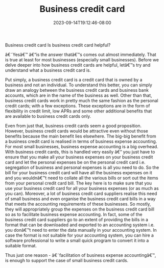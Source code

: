 ﻿---
title: "Business credit card"
date: 2023-09-14T19:12:46-08:00
description: "Credit_Cards Tips for Web Success"
featured_image: "/images/Credit_Cards.jpg"
tags: ["Credit Cards"]
---

Business credit card
Is business credit card helpful?


â€˜Yesâ€™ â€“is the answer thatâ€™s comes out almost immediately. That is true at least for most businesses (especially small businesses). Before we delve deeper into how business credit cards are helpful, letâ€™s try and understand what a business credit card is. 

Put simply, a business credit card is a credit card that is owned by a business and not an individual. To understand this better, you can simply draw an analogy between the business credit cards and business bank accounts, which are in the name of the business as well. Other than that, business credit cards work in pretty much the same fashion as the personal credit cards; with a few exceptions. These exceptions are in the form of flexibility in credit limit, low APRs and some other additional benefits that are available to business credit cards only.

Even from just that, business credit cards seem a good proposition. However, business credit cards would be attractive even without those benefits because the main benefit lies elsewhere.  The big-big benefit from a business credit card is realised in terms of business expense accounting. For most small businesses, business expense accounting is a big overhead. With business credit cards, this is handled very easily â€“ you just have to ensure that you make all your business expenses on your business credit card and let the personal expenses be on the personal credit card i.e. segregation of business and personal expenses is all you need to do. So the bill for your business credit card will have all the business expenses on it and you wouldnâ€™t need to collate all the various bills or sort out the items from your personal credit card bill. The key here is to make sure that you use your business credit card for all your business expenses (or as much as you can).  Moreover, a lot of business credit card suppliers realise this need of small business and even organise the business credit card bills in a way that meets the accounting requirements of these businesses. So mostly, they will appropriately group the expenses on the business credit card bill so as to facilitate business expense accounting. In fact, some of the business credit card suppliers go to an extent of providing the bills in a format that can be downloaded and exported to an accounting system i.e. you donâ€™t need to enter the data manually in your accounting system. In case the format is not suitable for your accounting system, you can hire a software professional to write a small quick program to convert it into a suitable format. 

Thus just one reason - â€˜facilitation of business expense accountingâ€™, is enough to support the case of small business credit cards.

